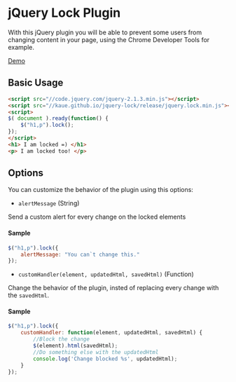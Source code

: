 # jQuery Lock Plugin
With this jQuery plugin you will be able to prevent some users from changing content in your page, using the Chrome Developer Tools for example.

[Demo](http://kaue.github.io/jquery-lock/)
## Basic Usage
```html
<script src="//code.jquery.com/jquery-2.1.3.min.js"></script>
<script src="//kaue.github.io/jquery-lock/release/jquery.lock.min.js"></script>
<script>
$( document ).ready(function() {
	$("h1,p").lock();
});
</script>
<h1> I am locked =) </h1>
<p> I am locked too! </p>
```

## Options
You can customize the behavior of the plugin using this options:

- `alertMessage` (String)

Send a custom alert for every change on the locked elements

#### Sample
```javascript
$("h1,p").lock({
    alertMessage: "You can`t change this."
});
```
- `customHandler(element, updatedHtml, savedHtml)` (Function) 

Change the behavior of the plugin, insted of replacing every change with the `savedHtml`.

#### Sample
```javascript
$("h1,p").lock({
    customHandler: function(element, updatedHtml, savedHtml) {
        //Block the change	
        $(element).html(savedHtml);
        //Do something else with the updatedHtml
        console.log('Change blocked %s', updatedHtml);
    }
});
```


